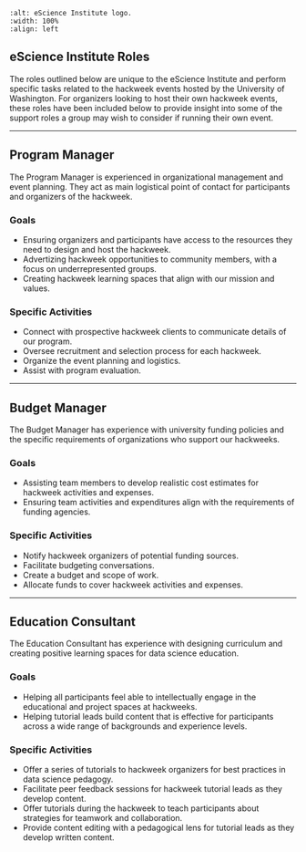 ```{image} ../../images/eScience_Roles.png
:alt: eScience Institute logo.
:width: 100%
:align: left
```
## eScience Institute Roles
The roles outlined below are unique to the eScience Institute and perform specific tasks related to the hackweek events hosted by the University of Washington. For organizers looking to host their own hackweek events, these roles have been included below to provide insight into some of the support roles a group may wish to consider if running their own event.

--------

## Program Manager
The Program Manager is experienced in organizational management and event planning. They act as main logistical point of contact for participants and organizers of the hackweek.

### Goals
- Ensuring organizers and participants have access to the resources they need to design and host the hackweek.
- Advertizing hackweek opportunities to community members, with a focus on underrepresented groups.
- Creating hackweek learning spaces that align with our mission and values.

### Specific Activities
- Connect with prospective hackweek clients to communicate details of our program.
- Oversee recruitment and selection process for each hackweek.
- Organize the event planning and logistics.
- Assist with program evaluation.

--------

## Budget Manager
The Budget Manager has experience with university funding policies and the specific requirements of organizations who support our hackweeks.

### Goals
- Assisting team members to develop realistic cost estimates for hackweek activities and expenses.
- Ensuring team activities and expenditures align with the requirements of funding agencies.

### Specific Activities
- Notify hackweek organizers of potential funding sources.
- Facilitate budgeting conversations.
- Create a budget and scope of work.
- Allocate funds to cover hackweek activities and expenses.

--------

## Education Consultant
The Education Consultant has experience with designing curriculum and creating positive learning spaces for data science education.

### Goals
- Helping all participants feel able to intellectually engage in the educational and project spaces at hackweeks.
- Helping tutorial leads build content that is effective for participants across a wide range of backgrounds and experience levels.

### Specific Activities
- Offer a series of tutorials to hackweek organizers for best practices in data science pedagogy.
- Facilitate peer feedback sessions for hackweek tutorial leads as they develop content.
- Offer tutorials during the hackweek to teach participants about strategies for teamwork and collaboration.
- Provide content editing with a pedagogical lens for tutorial leads as they develop written content.

